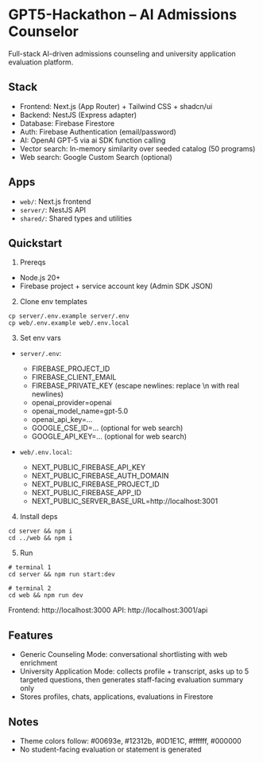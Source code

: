# GPT5-Hackathon – AI Admissions Counselor

Full-stack AI-driven admissions counseling and university application evaluation platform.

## Stack
- Frontend: Next.js (App Router) + Tailwind CSS + shadcn/ui
- Backend: NestJS (Express adapter)
- Database: Firebase Firestore
- Auth: Firebase Authentication (email/password)
- AI: OpenAI GPT-5 via ai SDK function calling
- Vector search: In-memory similarity over seeded catalog (50 programs)
- Web search: Google Custom Search (optional)

## Apps
- `web/`: Next.js frontend
- `server/`: NestJS API
- `shared/`: Shared types and utilities

## Quickstart

1) Prereqs
- Node.js 20+
- Firebase project + service account key (Admin SDK JSON)

2) Clone env templates

```
cp server/.env.example server/.env
cp web/.env.example web/.env.local
```

3) Set env vars
- `server/.env`:
  - FIREBASE_PROJECT_ID
  - FIREBASE_CLIENT_EMAIL
  - FIREBASE_PRIVATE_KEY (escape newlines: replace \n with real newlines)
  - openai_provider=openai
  - openai_model_name=gpt-5.0
  - openai_api_key=...
  - GOOGLE_CSE_ID=... (optional for web search)
  - GOOGLE_API_KEY=... (optional for web search)

- `web/.env.local`:
  - NEXT_PUBLIC_FIREBASE_API_KEY
  - NEXT_PUBLIC_FIREBASE_AUTH_DOMAIN
  - NEXT_PUBLIC_FIREBASE_PROJECT_ID
  - NEXT_PUBLIC_FIREBASE_APP_ID
  - NEXT_PUBLIC_SERVER_BASE_URL=http://localhost:3001

4) Install deps
```
cd server && npm i
cd ../web && npm i
```

5) Run
```
# terminal 1
cd server && npm run start:dev

# terminal 2
cd web && npm run dev
```

Frontend: http://localhost:3000
API: http://localhost:3001/api

## Features
- Generic Counseling Mode: conversational shortlisting with web enrichment
- University Application Mode: collects profile + transcript, asks up to 5 targeted questions, then generates staff-facing evaluation summary only
- Stores profiles, chats, applications, evaluations in Firestore

## Notes
- Theme colors follow: #00693e, #12312b, #0D1E1C, #ffffff, #000000
- No student-facing evaluation or statement is generated

